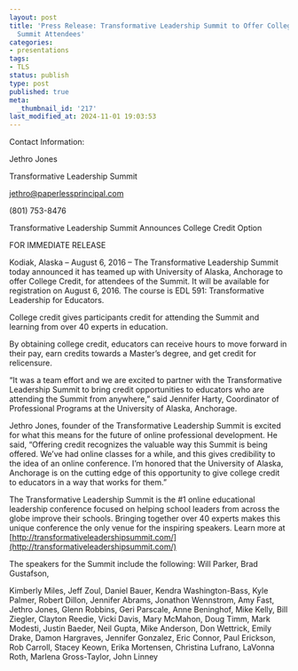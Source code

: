 ```yaml
---
layout: post
title: 'Press Release: Transformative Leadership Summit to Offer College Credit to
  Summit Attendees'
categories:
- presentations
tags:
- TLS
status: publish
type: post
published: true
meta:
  _thumbnail_id: '217'
last_modified_at: 2024-11-01 19:03:53
---
```


Contact Information:

Jethro Jones

Transformative Leadership Summit

jethro@paperlessprincipal.com

(801) 753-8476

Transformative Leadership Summit Announces College Credit Option

FOR IMMEDIATE RELEASE

Kodiak, Alaska – August 6, 2016 – The Transformative Leadership Summit today announced it has teamed up with University of Alaska, Anchorage to offer College Credit, for attendees of the Summit. It will be available for registration on August 6, 2016. The course is EDL 591: Transformative Leadership for Educators.

College credit gives participants credit for attending the Summit and learning from over 40 experts in education.

By obtaining college credit, educators can receive hours to move forward in their pay, earn credits towards a Master’s degree, and get credit for relicensure.

“It was a team effort and we are excited to partner with the Transformative Leadership Summit to bring credit opportunities to educators who are attending the Summit from anywhere,” said Jennifer Harty, Coordinator of Professional Programs at the University of Alaska, Anchorage.

Jethro Jones, founder of the Transformative Leadership Summit is excited for what this means for the future of online professional development. He said, “Offering credit recognizes the valuable way this Summit is being offered. We’ve had online classes for a while, and this gives credibility to the idea of an online conference. I’m honored that the University of Alaska, Anchorage is on the cutting edge of this opportunity to give college credit to educators in a way that works for them.”

The Transformative Leadership Summit is the #1 online educational leadership conference focused on helping school leaders from across the globe improve their schools. Bringing together over 40 experts makes this unique conference the only venue for the inspiring speakers. Learn more at 
[http://transformativeleadershipsummit.com/](http://transformativeleadershipsummit.com/)

The speakers for the Summit include the following: Will Parker, Brad Gustafson,

Kimberly Miles, Jeff Zoul, Daniel Bauer, Kendra Washington-Bass, Kyle Palmer, Robert Dillon, Jennifer Abrams, Jonathon Wennstrom, Amy Fast, Jethro Jones, Glenn Robbins, Geri Parscale, Anne Beninghof, Mike Kelly, Bill Ziegler, Clayton Reedie, Vicki Davis, Mary McMahon, Doug Timm, Mark Modesti, Justin Baeder, Neil Gupta, Mike Anderson, Don Wettrick, Emily Drake, Damon Hargraves, Jennifer Gonzalez, Eric Connor, Paul Erickson, Rob Carroll, Stacey Keown, Erika Mortensen, Christina Lufrano, LaVonna Roth, Marlena Gross-Taylor, John Linney
